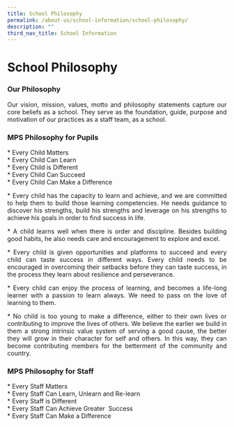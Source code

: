 ```yaml
---
title: School Philosophy
permalink: /about-us/school-information/school-philosophy/
description: ""
third_nav_title: School Information
---
```


School Philosophy
=================
### Our Philosophy
<p align = "justify">Our vision, mission, values, motto and philosophy statements capture our core beliefs as a school. They serve as the foundation, guide, purpose and motivation of our practices as a staff team, as a school.</p>

### MPS Philosophy for Pupils

\* Every Child Matters   
\* Every Child Can Learn   
\* Every Child is Different  
\* Every Child Can Succeed  
\* Every Child Can Make a Difference

<p align = "justify">*   Every child has the capacity to learn and achieve, and we are committed to help them to build those learning competencies. He needs guidance to discover his strengths, build his strengths and leverage on his strengths to achieve his goals in order to find success in life.</p> 
    
<p align = "justify">*   A child learns well when there is order and discipline. Besides building good habits, he also needs care and encouragement to explore and excel.</p>
    
<p align = "justify">*   Every child is given opportunities and platforms to succeed and every child can taste success in different ways. Every child needs to be encouraged in overcoming their setbacks before they can taste success, in the process they learn about resilience and perseverance.</p>
    
<p align = "justify">*   Every child can enjoy the process of learning, and becomes a life-long learner with a passion to learn always. We need to pass on the love of learning to them.</p> 
    
<p align = "justify">*   No child is too young to make a difference, either to their own lives or contributing to improve the lives of others. We believe the earlier we build in them a strong intrinsic value system of serving a good cause, the better they will grow in their character for self and others. In this way, they can become contributing members for the betterment of the community and country.</p>

### MPS Philosophy for Staff
\* Every Staff Matters  
\* Every Staff Can Learn, Unlearn and Re-learn  
\* Every Staff is Different  
\* Every Staff Can Achieve Greater  Success  
\* Every Staff Can Make a Difference
